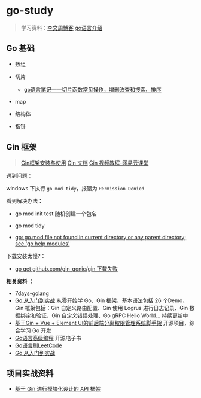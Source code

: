 # go-study

> 学习资料：[李文周博客](https://www.liwenzhou.com/)
> [go语言介绍](https://www.topgoer.com/)
## Go 基础

- 数组

- 切片

  - [go语言笔记——切片函数常见操作，增删改查和搜索、排序](https://www.cnblogs.com/bonelee/p/6862627.html)

- map

- 结构体

- 指针


## Gin 框架

> [Gin框架安装与使用](https://www.liwenzhou.com/posts/Go/Gin_framework/)
> [Gin 文档](https://gin-gonic.com/zh-cn/docs/)
> [Gin 视频教程-网易云课堂](https://study.163.com/course/courseLearn.htm?courseId=1210182958#/learn/video?lessonId=1281052216&courseId=1210182958)


遇到问题：

windows 下执行 `go mod tidy`，报错为  `Permission Denied`



看到解决办法：

- go mod init test 随机创建一个包名
- go mod tidy

- [go: go.mod file not found in current directory or any parent directory; see 'go help modules'](https://stackoverflow.com/questions/66894200/go-go-mod-file-not-found-in-current-directory-or-any-parent-directory-see-go)


下载安装太慢?：

- [go get github.com/gin-gonic/gin 下载失败](https://www.cnblogs.com/kevin-yang123/p/14799091.html)


**相关资料** ：

- [7days-golang](https://github.com/geektutu/7days-golang)
- [Go 从入门到实战](https://github.com/xinliangnote/Go) 从零开始学 Go、Gin 框架，基本语法包括 26 个Demo，Gin 框架包括：Gin 自定义路由配置、Gin 使用 Logrus 进行日志记录、Gin 数据绑定和验证、Gin 自定义错误处理、Go gRPC Hello World... 持续更新中
- [基于Gin + Vue + Element UI的前后端分离权限管理系统脚手架](https://github.com/go-admin-team/go-admin) 开源项目，综合学习 Go 开发
- [Go语言高级编程](https://github.com/chai2010/advanced-go-programming-book) 开源电子书
- [Go语言刷LeetCode](https://github.com/halfrost/LeetCode-Go)
- [Go 从入门到实战](https://github.com/xinliangnote/Go)


## 项目实战资料

- [基于 Gin 进行模块化设计的 API 框架](https://github.com/xinliangnote/go-gin-api)
